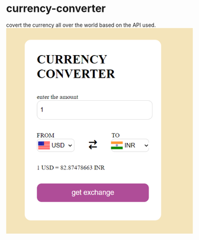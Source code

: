 # currency-converter
covert the currency all over the world based on the API used. 
![Local Image](currency.png)
